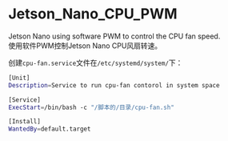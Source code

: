 # Jetson_Nano_CPU_PWM
Jetson Nano using software PWM to control the CPU fan speed.  
使用软件PWM控制Jetson Nano CPU风扇转速。

创建`cpu-fan.service`文件在`/etc/systemd/system/`下：
```sh
[Unit]
Description=Service to run cpu-fan contorol in system space

[Service]
ExecStart=/bin/bash -c "/脚本的/目录/cpu-fan.sh"

[Install]
WantedBy=default.target
```